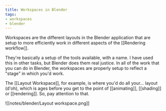 ```yaml
---
title: Workspaces in Blender
tags:
- workspaces
- blender
---
```


Workspaces are the different layouts in the Blender application that are setup to more efficiently work in different aspects of the [[Rendering workflow]].

They're basically a setup of the tools available, with a name. I have used this in other tasks, but Blender does them real justice. In all of the work that you can do in Blender, the workspaces are properly setup to reflect a "stage" in which you'd work.

The [[Layout Workspace]], for example, is where you'd do all your... layout (d'oh), which is ages before you get to the point of [[animating]], [[shading]] or [[rendering]]. So, pay attention to that.

![[notes/blender/Layout workspace.png]]